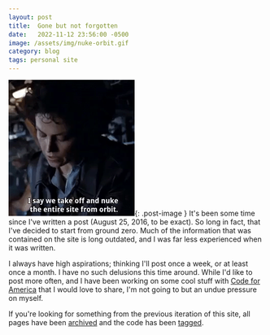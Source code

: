 ```yaml
---
layout: post
title:  Gone but not forgotten
date:   2022-11-12 23:56:00 -0500
image: /assets/img/nuke-orbit.gif
category: blog
tags: personal site
---
```

![I say we take off and nuke the entire site from orbit.][nuke-site]{: .post-image }
It's been some time since I've written a post (August 25, 2016, to be exact). So
long in fact, that I've decided to start from ground zero. Much of the
information that was contained on the site is long outdated, and I was far less
experienced when it was written.

I always have high aspirations; thinking I'll post once a week, or at least once
a month. I have no such delusions this time around. While I'd like to post more
often, and I have been working on some cool stuff with [Code for America][cfa]
that I would love to share, I'm not going to but an undue pressure on myself.

If you're looking for something from the previous iteration of this site, all
pages have been [archived][archive] and the code has been [tagged].

[nuke-site]: /assets/img/nuke-orbit.gif
[archive]: https://web.archive.org/web/20221112054404/https://www.jamesarmes.com/
[cfa]: https://codeforamerica.org/
[tagged]: https://github.com/jamesiarmes/jamesiarmes.github.io/releases/tag/1.0.0

